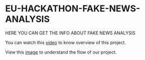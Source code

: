 # EU-HACKATHON-FAKE-NEWS-ANALYSIS
HERE YOU CAN GET THE INFO ABOUT FAKE NEWS ANALYSIS

You can watch this [video](https://www.youtube.com/watch?v=14g3VCo987g) to know overview of this project.

View this [image](https://github.com/vishwanath63/EU-HACKATHON-FAKE-NEWS-ANALYSIS-/blob/master/flow.jpeg) to understand the flow of our project.

